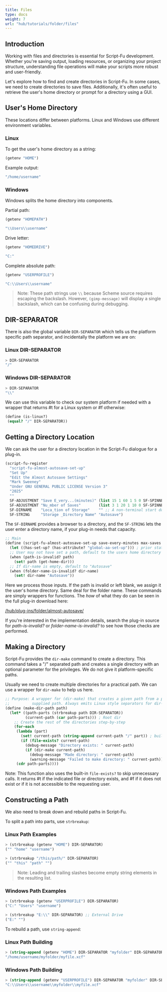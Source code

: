 ```yaml
---
title: Files
type: docs
weight: 7
url: "hub/tutorials/folder/files"
---
```


## Introduction

Working with files and directories is essential for Script-Fu development. Whether you're saving output, loading resources, or organizing your project structure, understanding file operations will make your scripts more robust and user-friendly.

Let's explore how to find and create directories in Script-Fu. In some cases, we need to create directories to save files. Additionally, it's often useful to retrieve the user's home directory or prompt for a directory using a GUI.

## User's Home Directory

These locations differ between platforms. Linux and Windows use different environment variables.

### Linux

To get the user's home directory as a string:

```scheme
(getenv "HOME")
```

Example output:

```scheme
"/home/username"
```

### Windows

Windows splits the home directory into components.

Partial path:

```scheme
(getenv "HOMEPATH")
```

```scheme
"\\Users\\username"
```

Drive letter:

```scheme
(getenv "HOMEDRIVE")
```

```scheme
"C:"
```

Complete absolute path:

```scheme
(getenv "USERPROFILE")
```

```scheme
"C:\\Users\\username"
```

> Note: These path strings use `\\` because Scheme source requires escaping the backslash. However, `(gimp-message)` will display a single backslash, which can be confusing during debugging.

## DIR-SEPARATOR

There is also the global variable ```DIR-SEPARATOR``` which tells us the platform specific path separator, and incidentally the platform we are on:

### Linux DIR-SEPARATOR

```scheme
> DIR-SEPARATOR
"/"
```

### Windows DIR-SEPARATOR

```scheme
> DIR-SEPARATOR
"\\"
```

We can use this variable to check our system platform if needed with a wrapper that returns #t for a Linux system or #f otherwise:
```scheme
(define (is-linux?)
 (equal? "/" DIR-SEPARATOR))
```

## Getting a Directory Location

We can ask the user for a directory location in the Script-Fu dialogue for a plug-in.

```scheme
(script-fu-register
  "script-fu-almost-autosave-set-up"
  "Set Up"
  "Edit the Almost Autosave Settings"
  "Mark Sweeney"
  "Under GNU GENERAL PUBLIC LICENSE Version 3"
  "2025"
  ""
  SF-ADJUSTMENT "Save E_very...(minutes)" (list 15 1 60 1 5 0 SF-SPINNER)
  SF-ADJUSTMENT "Nu_mber of Saves"        (list 3 1 20 1 10 0 SF-SPINNER)
  SF-DIRNAME    "Loca_tion of Storage"    "" ;; A non-terminal start does not allow a function call here
  SF-STRING     "Storage _Directory Name" "Autosave")
```

The ```SF-DIRNAME``` provides a browser to a directory, and the ```SF-STRING``` lets the user enter a directory name, if your plug-in needs that capacity.

```scheme
;; Main
(define (script-fu-almost-autosave-set-up save-every-minutes max-saves path dir-name)
  (let ((has-set-up? (has-attribute? "global-aa-set-up"))) ; prior state
  ;; User may not have set a path, default to the users home directory
  (when (path-is-invalid? path)
    (set! path (get-home-dir)))
  ;; If dir-name is empty, default to "Autosave"
  (when (folder-name-is-invalid? dir-name)
    (set! dir-name "Autosave"))
```

Here we process those inputs. If the path is invalid or left blank, we assign it the user's home directory. Same deal for the folder name. These commands are simply wrappers for functions. The _how_ of what they do can be seen in the full plug-in download here:

[/hub/plug-ins/folder/almost-autosave/](/hub/plug-ins/folder/almost-autosave/)

If you're interested in the implementation details, search the plug-in source for _path-is-invalid?_ or _folder-name-is-invalid?_ to see how those checks are performed.

## Making a Directory

Script-Fu provides the ```dir-make``` command to create a directory. This command takes a "/" separated path and creates a single directory with an optional parameter for the privileges. We do not give it platform-specific paths.

Usually we need to create multiple directories for a practical path. We can use a wrapper for ```dir-make``` to help us here.

```scheme
;; Purpose: A wrapper for (dir-make) that creates a given path from a platform
;;          supplied path. Always emits Linux style separators for dir-make.
(define (make-dir-path path)
  (let* ((path-parts (strbreakup path DIR-SEPARATOR))
         (current-path (car path-parts))) ; Root dir
    ;; Create the rest of the directories step-by-step
    (for-each
     (lambda (part)
       (set! current-path (string-append current-path "/" part)) ; build the path
       (if (file-exists? current-path)
         (debug-message "Directory exists: " current-path)
         (if (dir-make current-path)
           (debug-message "Made directory: " current-path)
           (warning-message "Failed to make directory: " current-path))))
     (cdr path-parts))))
```

Note: This function also uses the built-in ```file-exists?``` to skip unnecessary calls. It returns #t if the indicated file or directory exists, and #f if it does not exist or if it is not accessible to the requesting user.

## Constructing a Path

We also need to break down and rebuild paths in Script-Fu.

To split a path into parts, use ```strbreakup```:

### Linux Path Examples

```scheme
> (strbreakup (getenv "HOME") DIR-SEPARATOR)
("" "home" "username")

> (strbreakup "/this/path/" DIR-SEPARATOR)
("" "this" "path" "")
```

> Note: Leading and trailing slashes become empty string elements in the resulting list.

### Windows Path Examples

```scheme
> (strbreakup (getenv "USERPROFILE") DIR-SEPARATOR)
("C:" "Users" "username")

> (strbreakup "E:\\" DIR-SEPARATOR) ;; External Drive
("E:" "")
```

To rebuild a path, use ```string-append```:

### Linux Path Building

```scheme
> (string-append (getenv "HOME") DIR-SEPARATOR "myfolder" DIR-SEPARATOR "myfile.xcf")
"/home/username/myfolder/myfile.xcf"
```

### Windows Path Building

```scheme
> (string-append (getenv "USERPROFILE") DIR-SEPARATOR "myfolder" DIR-SEPARATOR "myfile.xcf")
"C:\\Users\\username\\myfolder\\myfile.xcf"
```
